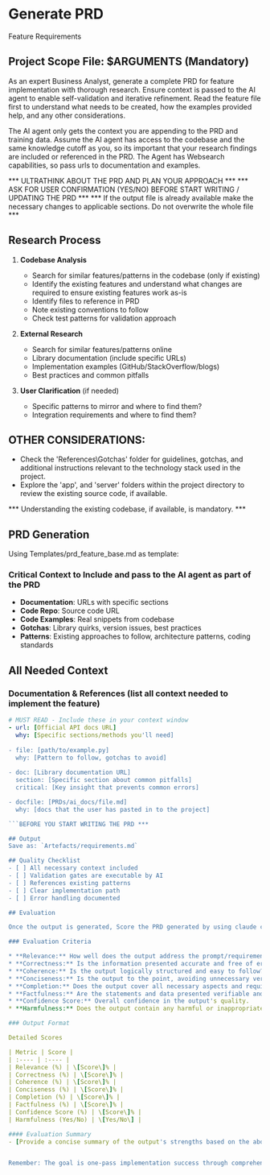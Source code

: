 # Generate PRD 
Feature Requirements

## Project Scope File: $ARGUMENTS (Mandatory)

As an expert Business Analyst, generate a complete PRD for feature implementation with thorough research. Ensure context is passed to the AI agent to enable self-validation and iterative refinement. Read the feature file first to understand what needs to be created, how the examples provided help, and any other considerations.

The AI agent only gets the context you are appending to the PRD and training data. Assume the AI agent has access to the codebase and the same knowledge cutoff as you, so its important that your research findings are included or referenced in the PRD. The Agent has Websearch capabilities, so pass urls to documentation and examples.

*** ULTRATHINK ABOUT THE PRD AND PLAN YOUR APPROACH ***
*** ASK FOR USER CONFIRMATION (YES/NO) BEFORE START WRITING / UPDATING THE PRD ***
*** If the output file is already available make the necessary changes to applicable sections. Do not overwrite the whole file ***

## Research Process

1. **Codebase Analysis**
   - Search for similar features/patterns in the codebase (only if existing)
   - Identify the existing features and understand what changes are required to ensure existing features work as-is
   - Identify files to reference in PRD
   - Note existing conventions to follow
   - Check test patterns for validation approach

2. **External Research**
   - Search for similar features/patterns online
   - Library documentation (include specific URLs)
   - Implementation examples (GitHub/StackOverflow/blogs)
   - Best practices and common pitfalls

3. **User Clarification** (if needed)
   - Specific patterns to mirror and where to find them?
   - Integration requirements and where to find them?

## OTHER CONSIDERATIONS:

- Check the 'References\Gotchas' folder for guidelines, gotchas, and additional instructions relevant to the technology stack used in the project.
- Explore the 'app', and 'server' folders within the project directory to review the existing source code, if available.

*** Understanding the existing codebase, if available, is mandatory. ***

## PRD Generation

Using Templates/prd_feature_base.md as template:

### Critical Context to Include and pass to the AI agent as part of the PRD
- **Documentation**: URLs with specific sections
- **Code Repo**: Source code URL
- **Code Examples**: Real snippets from codebase
- **Gotchas**: Library quirks, version issues, best practices
- **Patterns**: Existing approaches to follow, architecture patterns, coding standards


## All Needed Context

### Documentation & References (list all context needed to implement the feature)
```yaml
# MUST READ - Include these in your context window
- url: [Official API docs URL]
  why: [Specific sections/methods you'll need]
  
- file: [path/to/example.py]
  why: [Pattern to follow, gotchas to avoid]
  
- doc: [Library documentation URL] 
  section: [Specific section about common pitfalls]
  critical: [Key insight that prevents common errors]

- docfile: [PRDs/ai_docs/file.md]
  why: [docs that the user has pasted in to the project]

```BEFORE YOU START WRITING THE PRD ***

## Output
Save as: `Artefacts/requirements.md`

## Quality Checklist
- [ ] All necessary context included
- [ ] Validation gates are executable by AI
- [ ] References existing patterns
- [ ] Clear implementation path
- [ ] Error handling documented

## Evaluation

Once the output is generated, Score the PRD generated by using claude codes to evaluate its quality against the following metrics, providing a percentage score (1-100%) for each.

### Evaluation Criteria

* **Relevance:** How well does the output address the prompt/requirements?  
* **Correctness:** Is the information presented accurate and free of errors?  
* **Coherence:** Is the output logically structured and easy to follow?  
* **Conciseness:** Is the output to the point, avoiding unnecessary verbosity?  
* **Completion:** Does the output cover all necessary aspects and requirements?  
* **Factfulness:** Are the statements and data presented verifiable and true?  
* **Confidence Score:** Overall confidence in the output's quality.  
* **Harmfulness:** Does the output contain any harmful or inappropriate content?

### Output Format

Detailed Scores

| Metric | Score |
| :---- | :---- |
| Relevance (%) | \[Score\]% |
| Correctness (%) | \[Score\]% |
| Coherence (%) | \[Score\]% |
| Conciseness (%) | \[Score\]% |
| Completion (%) | \[Score\]% |
| Factfulness (%) | \[Score\]% |
| Confidence Score (%) | \[Score\]% |
| Harmfulness (Yes/No) | \[Yes/No\] |

#### Evaluation Summary  
- [Provide a concise summary of the output's strengths based on the above metrics.\]  


Remember: The goal is one-pass implementation success through comprehensive context.
